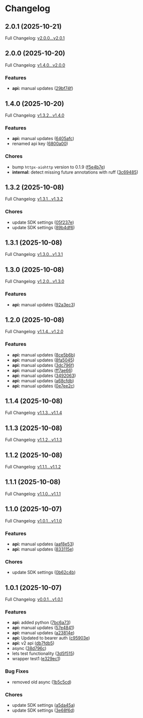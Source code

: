 # Changelog

## 2.0.1 (2025-10-21)

Full Changelog: [v2.0.0...v2.0.1](https://github.com/tzafon/computer-python/compare/v2.0.0...v2.0.1)

## 2.0.0 (2025-10-20)

Full Changelog: [v1.4.0...v2.0.0](https://github.com/tzafon/computer-python/compare/v1.4.0...v2.0.0)

### Features

* **api:** manual updates ([29bf74f](https://github.com/tzafon/computer-python/commit/29bf74fecae0fe2aaa70a9f6f5f7ca64ba5ddbff))

## 1.4.0 (2025-10-20)

Full Changelog: [v1.3.2...v1.4.0](https://github.com/atulgavandetzafon/computer-python/compare/v1.3.2...v1.4.0)

### Features

* **api:** manual updates ([6405afc](https://github.com/atulgavandetzafon/computer-python/commit/6405afc6031ccdc2e65dbd935d54c340c148a675))
* renamed api key ([6800a00](https://github.com/atulgavandetzafon/computer-python/commit/6800a0019d321a9bc121745b1b3f9697b52ac565))


### Chores

* bump `httpx-aiohttp` version to 0.1.9 ([f5e4b7e](https://github.com/atulgavandetzafon/computer-python/commit/f5e4b7ed3a9a62190715a3e426e0c9cd430ad7d7))
* **internal:** detect missing future annotations with ruff ([3c69485](https://github.com/atulgavandetzafon/computer-python/commit/3c69485eb903332d717f99730319c50f9a6a5776))

## 1.3.2 (2025-10-08)

Full Changelog: [v1.3.1...v1.3.2](https://github.com/atulgavandetzafon/computer-python/compare/v1.3.1...v1.3.2)

### Chores

* update SDK settings ([05f237e](https://github.com/atulgavandetzafon/computer-python/commit/05f237ee8b8b72f28301dda597201e051f1b7ef4))
* update SDK settings ([89b4df6](https://github.com/atulgavandetzafon/computer-python/commit/89b4df64ee207a368dfa80e9ae47a9255da4d545))

## 1.3.1 (2025-10-08)

Full Changelog: [v1.3.0...v1.3.1](https://github.com/atulgavandetzafon/computer-python/compare/v1.3.0...v1.3.1)

## 1.3.0 (2025-10-08)

Full Changelog: [v1.2.0...v1.3.0](https://github.com/atulgavandetzafon/computer-python/compare/v1.2.0...v1.3.0)

### Features

* **api:** manual updates ([92a3ec3](https://github.com/atulgavandetzafon/computer-python/commit/92a3ec3c358004e432973fedd6844add8bcb1c7d))

## 1.2.0 (2025-10-08)

Full Changelog: [v1.1.4...v1.2.0](https://github.com/atulgavandetzafon/computer-python/compare/v1.1.4...v1.2.0)

### Features

* **api:** manual updates ([8ce5b6b](https://github.com/atulgavandetzafon/computer-python/commit/8ce5b6bc92fffc1baf956972489ceefbf987be3b))
* **api:** manual updates ([8fa5045](https://github.com/atulgavandetzafon/computer-python/commit/8fa5045b6bfbf00a3d44833100d36b58d27a83e3))
* **api:** manual updates ([3dc796f](https://github.com/atulgavandetzafon/computer-python/commit/3dc796fb27186307f81f6e3ad93e6715a707604d))
* **api:** manual updates ([ff7ae66](https://github.com/atulgavandetzafon/computer-python/commit/ff7ae66be8c4d9c69b52f803b23a0456aebe3c1e))
* **api:** manual updates ([3492063](https://github.com/atulgavandetzafon/computer-python/commit/3492063eeb600e5c42585ebc8805b50cc0ffe9c0))
* **api:** manual updates ([a68cfdb](https://github.com/atulgavandetzafon/computer-python/commit/a68cfdb2689829e82063eb672e1736e9f66bd81e))
* **api:** manual updates ([0e7ee2c](https://github.com/atulgavandetzafon/computer-python/commit/0e7ee2ca2568511b495a154a6b802dd5c4b42908))

## 1.1.4 (2025-10-08)

Full Changelog: [v1.1.3...v1.1.4](https://github.com/atulgavandetzafon/computer-python/compare/v1.1.3...v1.1.4)

## 1.1.3 (2025-10-08)

Full Changelog: [v1.1.2...v1.1.3](https://github.com/atulgavandetzafon/computer-python/compare/v1.1.2...v1.1.3)

## 1.1.2 (2025-10-08)

Full Changelog: [v1.1.1...v1.1.2](https://github.com/atulgavandetzafon/computer-python/compare/v1.1.1...v1.1.2)

## 1.1.1 (2025-10-08)

Full Changelog: [v1.1.0...v1.1.1](https://github.com/atulgavandetzafon/computer-python/compare/v1.1.0...v1.1.1)

## 1.1.0 (2025-10-07)

Full Changelog: [v1.0.1...v1.1.0](https://github.com/atulgavandetzafon/computer-python/compare/v1.0.1...v1.1.0)

### Features

* **api:** manual updates ([aaf8e53](https://github.com/atulgavandetzafon/computer-python/commit/aaf8e534415ea6bc8420f2ed8e3b854011a7bf71))
* **api:** manual updates ([833115e](https://github.com/atulgavandetzafon/computer-python/commit/833115e5e6814f6347de3e0521faceb4bf9e15e8))


### Chores

* update SDK settings ([0b62c4b](https://github.com/atulgavandetzafon/computer-python/commit/0b62c4b04323dabf192fe31e11f45ea94f366411))

## 1.0.1 (2025-10-07)

Full Changelog: [v0.0.1...v1.0.1](https://github.com/atulgavandetzafon/computer-python/compare/v0.0.1...v1.0.1)

### Features

* **api:** added python ([7bc6a73](https://github.com/atulgavandetzafon/computer-python/commit/7bc6a73f549bb57bb176de454d395fd692159a0e))
* **api:** manual updates ([57e4841](https://github.com/atulgavandetzafon/computer-python/commit/57e4841180a11f953e1d8db5e3c1ea7eebbb1d3e))
* **api:** manual updates ([a23814e](https://github.com/atulgavandetzafon/computer-python/commit/a23814e85afaa64e2a429b2bcb6507b0accb46bc))
* **api:** Updated to bearer auth ([c95903e](https://github.com/atulgavandetzafon/computer-python/commit/c95903e3795de2823b6266f914647dd55dc4eeba))
* **api:** v2 api ([db7fdb5](https://github.com/atulgavandetzafon/computer-python/commit/db7fdb5cbcb3ed5f38c2fcebe824573172c223d1))
* async ([38d796c](https://github.com/atulgavandetzafon/computer-python/commit/38d796c6538fad278abf122887a57a379c5a532b))
* lets test functionality ([3d5f515](https://github.com/atulgavandetzafon/computer-python/commit/3d5f515098e71964a431849a37c88a7a017424d2))
* wrapper test1 ([e329ec1](https://github.com/atulgavandetzafon/computer-python/commit/e329ec12ae711d64cad28e04a74bd7c1283669ce))


### Bug Fixes

* removed old async ([1b5c5cd](https://github.com/atulgavandetzafon/computer-python/commit/1b5c5cdf4a7c80089e8ca67e13540bdae898ac98))


### Chores

* update SDK settings ([a5da45a](https://github.com/atulgavandetzafon/computer-python/commit/a5da45a676c091d3d02fde9352d98d458e4dfe7f))
* update SDK settings ([3e68f6d](https://github.com/atulgavandetzafon/computer-python/commit/3e68f6db27fae3f75f411d76e15a6df07d22fa2b))
